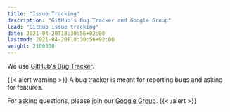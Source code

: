 ```yaml
---
title: "Issue Tracking"
description: "GitHub's Bug Tracker and Google Group"
lead: "GitHub issue tracking"
date: 2021-04-20T18:30:56+02:00
lastmod: 2021-04-20T18:30:56+02:00
weight: 2100300
---
```


We use [GitHub's Bug Tracker](https://github.com/gatling/gatling/issues).

{{< alert warning >}}
A bug tracker is meant for reporting bugs and asking for features.

For asking questions, please join our [Google Group](https://groups.google.com/g/gatling).
{{< /alert >}}
